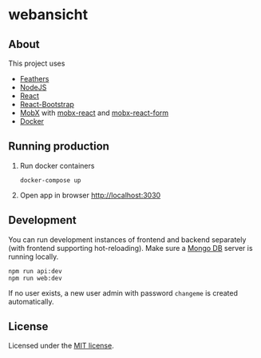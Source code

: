 # webansicht

## About

This project uses

* [Feathers](http://feathersjs.com)
* [NodeJS](https://nodejs.org/)
* [React](https://reactjs.org/)
* [React-Bootstrap](https://react-bootstrap.github.io/)
* [MobX](https://github.com/mobxjs/mobx) with [mobx-react](https://github.com/mobxjs/mobx-react) and [mobx-react-form](https://github.com/foxhound87/mobx-react-form)
* [Docker](https://www.docker.com/)

## Running production

1. Run docker containers

    ```
    docker-compose up
    ```

2. Open app in browser [http://localhost:3030](http://localhost:3030)

## Development

You can run development instances of frontend and backend separately (with frontend supporting hot-reloading).
Make sure a [Mongo DB](https://www.mongodb.com/) server is running locally.

    npm run api:dev
    npm run web:dev
    
If no user exists, a new user admin with password `changeme` is created automatically.

## License

Licensed under the [MIT license](LICENSE).
